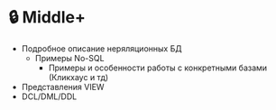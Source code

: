 # 🔒 Middle+



* Подробное описание неряляционных БД
  * Примеры No-SQL
    * Примеры и особенности работы с конкретными базами (Кликхаус и тд)
* Представления VIEW
* DCL/DML/DDL
